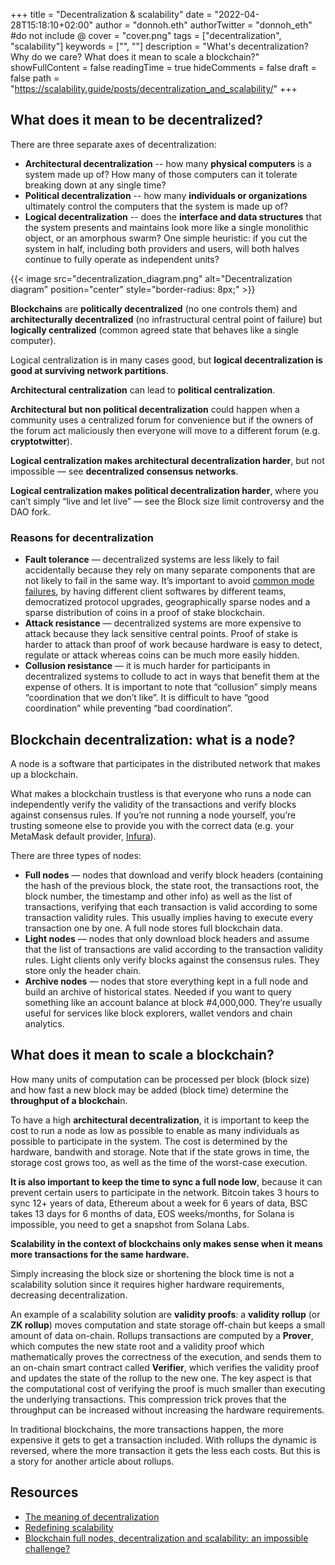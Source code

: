+++
title = "Decentralization & scalability"
date = "2022-04-28T15:18:10+02:00"
author = "donnoh.eth"
authorTwitter = "donnoh_eth" #do not include @
cover = "cover.png"
tags = ["decentralization", "scalability"]
keywords = ["", ""]
description = "What's decentralization? Why do we care? What does it mean to scale a blockchain?"
showFullContent = false
readingTime = true
hideComments = false
draft = false
path = "https://scalability.guide/posts/decentralization_and_scalability/"
+++

## What does it mean to be decentralized?
There are three separate axes of decentralization:
- **Architectural decentralization** -- how many **physical computers** is a system made up of? How many of those computers can it tolerate breaking down at any single time?
- **Political decentralization** -- how many **individuals or organizations** ultimately control the computers that the system is made up of?
- **Logical decentralization** -- does the **interface and data structures** that the system presents and maintains look more like a single monolithic object, or an amorphous swarm? One simple heuristic: if you cut the system in half, including both providers and users, will both halves continue to fully operate as independent units?

{{< image src="decentralization_diagram.png" alt="Decentralization diagram" position="center" style="border-radius: 8px;" >}}

**Blockchains** are **politically decentralized** (no one controls them) and **architecturally decentralized** (no infrastructural central point of failure) but **logically centralized** (common agreed state that behaves like a single computer).

Logical centralization is in many cases good, but **logical decentralization is good at surviving network partitions**.

**Architectural centralization** can lead to **political centralization**.

**Architectural but non political decentralization** could happen when a community uses a centralized forum for convenience but if the owners of the forum act maliciously then everyone will move to a different forum (e.g. **cryptotwitter**).

**Logical centralization makes architectural decentralization harder**, but not impossible — see **decentralized consensus networks**.

**Logical centralization makes political decentralization harder**, where you can’t simply “live and let live” — see the Block size limit controversy and the DAO fork.

### Reasons for decentralization
- **Fault tolerance** — decentralized systems are less likely to fail accidentally because they rely on many separate components that are not likely to fail in the same way. It’s important to avoid [common mode failures](https://en.wikipedia.org/wiki/Common_cause_and_special_cause_(statistics)#Common_mode_failure_in_engineering), by having different client softwares by different teams, democratized protocol upgrades, geographically sparse nodes and a sparse distribution of coins in a proof of stake blockchain.
- **Attack resistance** — decentralized systems are more expensive to attack because they lack sensitive central points. Proof of stake is harder to attack than proof of work because hardware is easy to detect, regulate or attack whereas coins can be much more easily hidden.
- **Collusion resistance** — it is much harder for participants in decentralized systems to collude to act in ways that benefit them at the expense of others. It is important to note that “collusion” simply means “coordination that we don’t like”. It is difficult to have “good coordination” while preventing “bad coordination”.

## Blockchain decentralization: what is a node?

A node is a software that participates in the distributed network that makes up a blockchain.

What makes a blockchain trustless is that everyone who runs a node can independently verify the validity of the transactions and verify blocks against consensus rules. If you’re not running a node yourself, you’re trusting someone else to provide you with the correct data (e.g. your MetaMask default provider, [Infura](https://infura.io/)).

There are three types of nodes:

- **Full nodes** — nodes that download and verify block headers (containing the hash of the previous block, the state root, the transactions root, the block number, the timestamp and other info) as well as the list of transactions, verifying that each transaction is valid according to some transaction validity rules. This usually implies having to execute every transaction one by one. A full node stores full blockchain data.
- **Light nodes** — nodes that only download block headers and assume that the list of transactions are valid according to the transaction validity rules. Light clients only verify blocks against the consensus rules. They store only the header chain.
- **Archive nodes** — nodes that store everything kept in a full node and build an archive of historical states. Needed if you want to query something like an account balance at block #4,000,000. They’re usually useful for services like block explorers, wallet vendors and chain analytics.

## What does it mean to scale a blockchain?

How many units of computation can be processed per block (block size) and how fast a new block may be added (block time) determine the **throughput of a blockchai**n.

To have a high **architectural decentralization**, it is important to keep the cost to run a node as low as possible to enable as many individuals as possible to participate in the system. The cost is determined by the hardware, bandwith and storage. Note that if the state grows in time, the storage cost grows too, as well as the time of the worst-case execution.

**It is also important to keep the time to sync a full node low**, because it can prevent certain users to participate in the network. Bitcoin takes 3 hours to sync 12+ years of data, Ethereum about a week for 6 years of data, BSC takes 13 days for 6 months of data, EOS weeks/months, for Solana is impossible, you need to get a snapshot from Solana Labs.

__Scalability in the context of blockchains only makes sense when it means more transactions for the same hardware.__

Simply increasing the block size or shortening the block time is not a scalability solution since it requires higher hardware requirements, decreasing decentralization.

An example of a scalability solution are **validity proofs**:
a **validity rollup** (or **ZK rollup**) moves computation and state storage off-chain but keeps a small amount of data on-chain. Rollups transactions are computed by a **Prover**, which computes the new state root and a validity proof which mathematically proves the correctness of the execution, and sends them to an on-chain smart contract called **Verifier**, which verifies the validity proof and updates the state of the rollup to the new one. The key aspect is that the computational cost of verifying the proof is much smaller than executing the underlying transactions. This compression trick proves that the throughput can be increased without increasing the hardware requirements.

In traditional blockchains, the more transactions happen, the more expensive it gets to get a transaction included. With rollups the dynamic is reversed, where the more transaction it gets the less each costs. But this is a story for another article about rollups.

## Resources
- [The meaning of decentralization](https://medium.com/@VitalikButerin/the-meaning-of-decentralization-a0c92b76a274)
- [Redefining scalability](https://medium.com/starkware/redefining-scalability-5aa11ffc5880)
- [Blockchain full nodes, decentralization and scalability: an impossible challenge?](https://polynya.medium.com/blockchain-full-nodes-decentralization-and-scalability-an-impossible-challenge-d77df0944bbf)